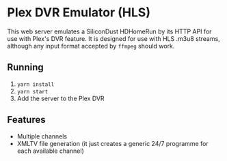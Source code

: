 # Plex DVR Emulator (HLS)
This web server emulates a SiliconDust HDHomeRun by its HTTP API for use with Plex's DVR feature. It is designed for use with HLS .m3u8 streams, although any input format accepted by `ffmpeg` should work.

## Running
1. `yarn install`
2. `yarn start`
3. Add the server to the Plex DVR

## Features
- Multiple channels
- XMLTV file generation (it just creates a generic 24/7 programme for each available channel)
